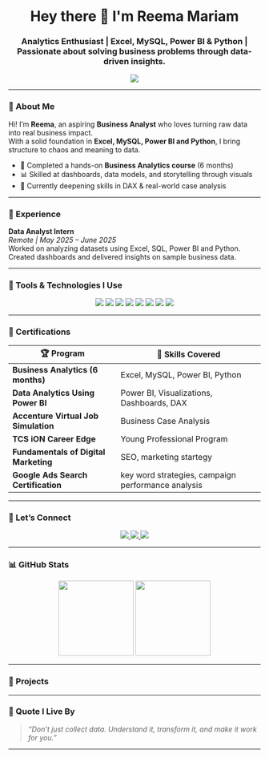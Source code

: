 <h1 align="center">Hey there 👋 I'm Reema Mariam</h1>
<h3 align="center">Analytics Enthusiast | Excel, MySQL, Power BI & Python | Passionate about solving business problems through data-driven insights.</h3>


<p align="center">
 <img src="https://readme-typing-svg.demolab.com?font=Fira+Code&weight=500&size=22&pause=1000&color=F27059&center=true&vCenter=true&width=600&lines=Turning+data+into+decisions.;Fueling+business+growth+with+insights.;Ready+to+make+an+impact.">

</p>

---

### 🚀 About Me

Hi! I’m **Reema**, an aspiring **Business Analyst** who loves turning raw data into real business impact.  
With a solid foundation in **Excel, MySQL, Power BI and Python**, I bring structure to chaos and meaning to data.

- 🧠 Completed a hands-on **Business Analytics course** (6 months)
- 📊 Skilled at dashboards, data models, and storytelling through visuals
- 🧩 Currently deepening skills in DAX & real-world case analysis

---

### 💼 Experience

**Data Analyst Intern**  
*Remote | May 2025 – June 2025*  
Worked on analyzing datasets using Excel, SQL, Power BI and Python. Created dashboards and delivered insights on sample business data.

---

### 🧰 Tools & Technologies I Use

<p align="center">
  <img src="https://img.shields.io/badge/Excel-217346?style=for-the-badge&logo=microsoft-excel&logoColor=white"/>
  <img src="https://img.shields.io/badge/MySQL-005C84?style=for-the-badge&logo=mysql&logoColor=white"/>
  <img src="https://img.shields.io/badge/Power%20BI-F2C811?style=for-the-badge&logo=powerbi&logoColor=black"/>
  <img src="https://img.shields.io/badge/Anaconda-44A833?style=for-the-badge&logo=anaconda&logoColor=white"/>
  <img src="https://img.shields.io/badge/Python-3776AB?style=for-the-badge&logo=python&logoColor=white"/>
  <img src="https://img.shields.io/badge/Jupyter-F37626?style=for-the-badge&logo=jupyter&logoColor=white"/>
  <img src="https://img.shields.io/badge/NumPy-013243?style=for-the-badge&logo=numpy&logoColor=white"/>
  <img src="https://img.shields.io/badge/Pandas-150458?style=for-the-badge&logo=pandas&logoColor=white"/>
</p>

---

### 🏅 Certifications

| 🏆 Program | 🚀 Skills Covered |
|-----------|-------------------|
| **Business Analytics (6 months)** | Excel, MySQL, Power BI, Python |
| **Data Analytics Using Power BI** | Power BI, Visualizations, Dashboards, DAX |
| **Accenture Virtual Job Simulation** | Business Case Analysis |
| **TCS iON Career Edge** | Young Professional Program |
| **Fundamentals of Digital Marketing** | SEO, marketing startegy |
| **Google Ads Search Certification** | key word strategies, campaign performance analysis|

---


### 🔗 Let’s Connect

<p align="center">
  <a href="https://www.linkedin.com/in/reema-mariam-a18630231">
    <img src="https://img.shields.io/badge/-LinkedIn-blue?style=for-the-badge&logo=linkedin&logoColor=white">
  </a>
 <a href="https://broken-cost-f3a.notion.site/Reema-Mariam-S-Portfolio-191624c701fb80a99ff8ccb550f27cbb">
  <img src="https://img.shields.io/badge/-Notion-000?style=for-the-badge&logo=notion&logoColor=white">
</a>
  <a href="mailto:reemamariam3523@gmail.com">
    <img src="https://img.shields.io/badge/-Gmail-red?style=for-the-badge&logo=gmail&logoColor=white">
  </a>
</p>

---

### 📊 GitHub Stats

<p align="center">
  <img src="https://github-readme-stats.vercel.app/api?username=Reema-Mariam&show_icons=true&theme=radical" height="150"/>
  <img src="https://github-readme-stats.vercel.app/api/top-langs/?username=Reema-Mariam&layout=compact&theme=radical" height="150"/>
</p>

---

### 📂 Projects




---

### 🧠 Quote I Live By

> *“Don’t just collect data. Understand it, transform it, and make it work for you.”*

---







